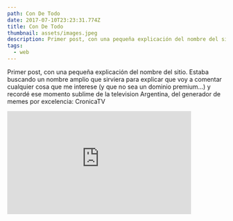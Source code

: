 ```yaml
---
path: Con De Todo
date: 2017-07-10T23:23:31.774Z
title: Con De Todo
thumbnail: assets/images.jpeg
description: Primer post, con una pequeña explicación del nombre del sitio.
tags:
  - web
---
```

Primer post, con una pequeña explicación del nombre del sitio. Estaba buscando un nombre amplio que sirviera para explicar que voy a comentar cualquier cosa que me interese (y que no sea un dominio premium...) y recordé ese momento sublime  de la television Argentina, del generador de memes por excelencia: CronicaTV

<iframe style="margin: 0 auto; display:block width: 424px, height:238px" width="424" height="238" src="https://www.youtube.com/embed/HXYIst2SIOQ" frameborder="0" allow="accelerometer; autoplay; encrypted-media; gyroscope; picture-in-picture" allowfullscreen></iframe>